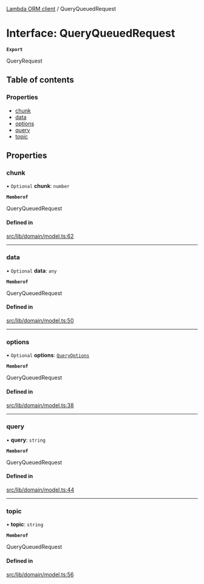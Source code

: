 [Lambda ORM client](../README.md) / QueryQueuedRequest

# Interface: QueryQueuedRequest

**`Export`**

QueryRequest

## Table of contents

### Properties

- [chunk](QueryQueuedRequest.md#chunk)
- [data](QueryQueuedRequest.md#data)
- [options](QueryQueuedRequest.md#options)
- [query](QueryQueuedRequest.md#query)
- [topic](QueryQueuedRequest.md#topic)

## Properties

### chunk

• `Optional` **chunk**: `number`

**`Memberof`**

QueryQueuedRequest

#### Defined in

[src/lib/domain/model.ts:62](https://github.com/lambda-orm/lambdaorm-client-node/blob/529e5a44db104f23d202b29664d7b44f0a3728da/src/lib/domain/model.ts#L62)

___

### data

• `Optional` **data**: `any`

**`Memberof`**

QueryQueuedRequest

#### Defined in

[src/lib/domain/model.ts:50](https://github.com/lambda-orm/lambdaorm-client-node/blob/529e5a44db104f23d202b29664d7b44f0a3728da/src/lib/domain/model.ts#L50)

___

### options

• `Optional` **options**: [`QueryOptions`](QueryOptions.md)

**`Memberof`**

QueryQueuedRequest

#### Defined in

[src/lib/domain/model.ts:38](https://github.com/lambda-orm/lambdaorm-client-node/blob/529e5a44db104f23d202b29664d7b44f0a3728da/src/lib/domain/model.ts#L38)

___

### query

• **query**: `string`

**`Memberof`**

QueryQueuedRequest

#### Defined in

[src/lib/domain/model.ts:44](https://github.com/lambda-orm/lambdaorm-client-node/blob/529e5a44db104f23d202b29664d7b44f0a3728da/src/lib/domain/model.ts#L44)

___

### topic

• **topic**: `string`

**`Memberof`**

QueryQueuedRequest

#### Defined in

[src/lib/domain/model.ts:56](https://github.com/lambda-orm/lambdaorm-client-node/blob/529e5a44db104f23d202b29664d7b44f0a3728da/src/lib/domain/model.ts#L56)
